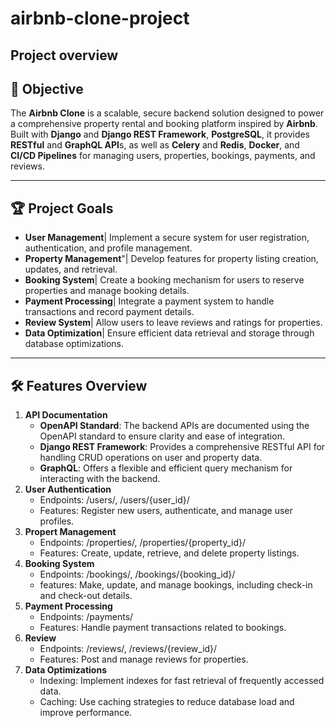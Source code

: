 # **airbnb-clone-project**

## **Project overview**

## 🚀 **Objective**
The **Airbnb Clone** is a scalable, secure backend solution designed to power a comprehensive property rental and booking platform inspired by **Airbnb**. Built with **Django** and **Django REST Framework**, **PostgreSQL**, it provides **RESTful** and **GraphQL API**s, as well as **Celery** and **Redis**, **Docker**, and **CI/CD Pipelines** for managing users, properties, bookings, payments, and reviews.  

----

## **🏆 Project Goals**
- **User Management**| Implement a secure system for user registration, authentication, and profile management.
- **Property Management**"| Develop features for property listing creation, updates, and retrieval.
- **Booking System**| Create a booking mechanism for users to reserve properties and manage booking details.
- **Payment Processing**|  Integrate a payment system to handle transactions and record payment details.
- **Review System**| Allow users to leave reviews and ratings for properties.
- **Data Optimization**| Ensure efficient data retrieval and storage through database optimizations.

----

## **🛠️ Features Overview**

1. **API Documentation** 
    - **OpenAPI Standard**: The backend APIs are documented using the OpenAPI standard to ensure clarity and ease of integration.
    - **Django REST Framework**: Provides a comprehensive RESTful API for handling CRUD operations on user and property data.
    - **GraphQL**: Offers a flexible and efficient query mechanism for interacting with the backend.
2. **User Authentication**
    - Endpoints: /users/, /users/{user_id}/
    - Features: Register new users, authenticate, and manage user profiles.
3.  **Propert Management**
    - Endpoints: /properties/, /properties/{property_id}/
    - Features: Create, update, retrieve, and delete property listings.
4. **Booking System**
    - Endpoints: /bookings/, /bookings/{booking_id}/
    - features: Make, update, and manage bookings, including check-in and check-out details.
5. **Payment Processing**
    - Endpoints:  /payments/
    - Features: Handle payment transactions related to bookings.
6. **Review**
    - Endpoints: /reviews/, /reviews/{review_id}/
    - Features: Post and manage reviews for properties.
7. **Data Optimizations**
    - Indexing: Implement indexes for fast retrieval of frequently accessed data.
    - Caching: Use caching strategies to reduce database load and improve performance.
    

